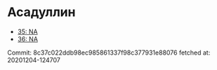 # Асадуллин
- [35: NA](35.md)
- [36: NA](36.md)

Commit: 8c37c022ddb98ec985861337f98c377931e88076
 fetched at: 20201204-124707
